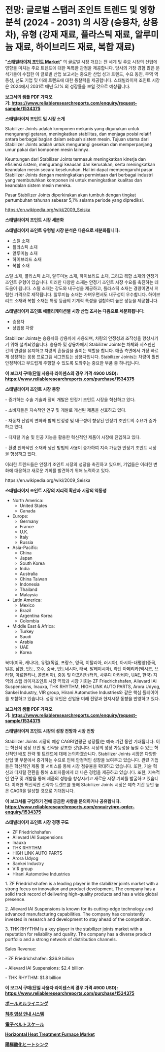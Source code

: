 <p><h1>전망: 글로벌 스탭러 조인트 트렌드 및 영향 분석 (2024 - 2031) 의 시장 (승용차, 상용차), 유형 (강재 재료, 플라스틱 재료, 알루미늄 재료, 하이브리드 재료, 복합 재료)</h1></p><p>"<strong><a href="https://www.reliableresearchreports.com/stabilizer-joints-r1534375">스태빌라이저 조인트 Market</a></strong>" 의 글로벌 시장 개요는 전 세계 및 주요 시장의 산업에 영향을 미치는 주요 트렌드에 대한 독특한 관점을 제공합니다. 당사의 가장 경험 많은 분석가들이 수집한 이 글로벌 산업 보고서는 중요한 산업 성과 트렌드, 수요 동인, 무역 역동성, 선도 기업 및 미래 트렌드에 대한 통찰력을 제공합니다. 스태빌라이저 조인트 시장은 2024에서 2031로 매년 5.1% 의 성장률을 보일 것으로 예상됩니다.</p>
<p><strong>보고서의 샘플 PDF 가져오기:&nbsp;<a href="https://www.reliableresearchreports.com/enquiry/request-sample/1534375">https://www.reliableresearchreports.com/enquiry/request-sample/1534375</a></strong></p>
<p><strong>스태빌라이저 조인트 및 시장 소개</strong></p>
<p><p>Stabilizer Joints adalah komponen mekanis yang digunakan untuk mengurangi getaran, meningkatkan stabilitas, dan menjaga posisi relatif antara berbagai bagian dalam sebuah sistem mesin. Tujuan utama dari Stabilizer Joints adalah untuk mengurangi gesekan dan memperpanjang umur pakai dari komponen mesin lainnya.</p><p>Keuntungan dari Stabilizer Joints termasuk meningkatkan kinerja dan efisiensi sistem, mengurangi keausan dan kerusakan, serta meningkatkan keandalan mesin secara keseluruhan. Hal ini dapat mempengaruhi pasar Stabilizer Joints dengan meningkatkan permintaan dari berbagai industri yang membutuhkan komponen ini untuk meningkatkan kualitas dan keandalan sistem mesin mereka.</p><p>Pasar Stabilizer Joints diperkirakan akan tumbuh dengan tingkat pertumbuhan tahunan sebesar 5,1% selama periode yang diprediksi.</p></p>
<p><a href="https://en.wikipedia.org/wiki/2009_Seiska">https://en.wikipedia.org/wiki/2009_Seiska</a></p>
<p><strong>스태빌라이저 조인트 시장 세분화</strong></p>
<p><strong>스태빌라이저 조인트 유형별 시장 분석은 다음으로 세분화됩니다:</strong></p>
<p><ul><li>스틸 소재</li><li>플라스틱 소재</li><li>알루미늄 소재</li><li>하이브리드 소재</li><li>복합 소재</li></ul></p>
<p><p>스틸 소재, 플라스틱 소재, 알루미늄 소재, 하이브리드 소재, 그리고 복합 소재의 안정기 조인트 유형이 있습니다. 이러한 다양한 소재는 안정기 조인트 시장 수요를 촉진하는 데 도움이 됩니다. 스틸 소재는 강도와 내구성을 제공하고, 플라스틱 소재는 경량이면서 저렴한 가격으로 제작됩니다. 알루미늄 소재는 가벼우면서도 내구성이 우수합니다. 하이브리드 소재와 복합 소재는 특정 등급의 기계적 특성을 결합하여 높은 성능을 제공합니다.</p></p>
<p><strong>스태빌라이저 조인트 애플리케이션별 시장 산업 조사는 다음으로 세분화됩니다:</strong></p>
<p><ul><li>승용차</li><li>상업용 차량</li></ul></p>
<p><p>Stabilizer Joints는 승용차와 상용차에 사용되며, 차량의 안정성과 조작성을 향상시키기 위해 설계되었습니다. 승용차 및 상용차에서 Stabilizer Joints는 차체와 서스펜션 간의 연결을 유지하고 차량의 흔들림을 줄이는 역할을 합니다. 매출 측면에서 가장 빠르게 성장하는 응용 프로그램 세그먼트는 상용차입니다. Stabilizer Joints는 차량이 훨씬 안정적이고 부드럽게 주행할 수 있도록 도와주는 중요한 부품 중 하나입니다.</p></p>
<p><strong>이 보고서 구매(단일 사용자 라이센스의 경우 가격 4900 USD): <a href="https://www.reliableresearchreports.com/purchase/1534375">https://www.reliableresearchreports.com/purchase/1534375</a></strong></p>
<p><strong>스태빌라이저 조인트 시장 동향</strong></p>
<p><p>- 증가하는 수술 기술과 장비 개발은 안정기 조인트 시장을 혁신하고 있다.</p><p>- 소비자들은 지속적인 연구 및 개발로 개선된 제품을 선호하고 있다.</p><p>- 자동차 산업의 변화와 함께 안정성 및 내구성이 향상된 안정기 조인트의 수요가 증가하고 있다.</p><p>- 디지털 기술 및 인공 지능을 활용한 혁신적인 제품이 시장에 진입하고 있다.</p><p>- 환경 친화적인 소재와 생산 방법의 사용이 증가하여 지속 가능한 안정기 조인트 시장을 형성하고 있다.</p><p>이러한 트렌드들은 안정기 조인트 시장의 성장을 촉진하고 있으며, 기업들은 이러한 변화에 대응하고 새로운 기회를 발견하기 위해 노력하고 있다.</p></p>
<p>https://en.wikipedia.org/wiki/2009_Seiska</p>
<p><strong>스태빌라이저 조인트 시장의 지리적 확산과 시장의 역동성</strong></p>
<p><ul>
    <li>
        North America:
        <ul>
            <li>United States</li>
            <li>Canada</li>
        </ul>
    </li>
    <li>
        Europe:
        <ul>
            <li>Germany</li>
            <li>France</li>
            <li>U.K.</li>
            <li>Italy</li>
            <li>Russia</li>
        </ul>
    </li>
    <li>
        Asia-Pacific:
        <ul>
            <li>China</li>
            <li>Japan</li>
            <li>South Korea</li>
            <li>India</li>
            <li>Australia</li>
            <li>China Taiwan</li>
            <li>Indonesia</li>
            <li>Thailand</li>
            <li>Malaysia</li>
        </ul>
    </li>
    <li>
        Latin America:
        <ul>
            <li>Mexico</li>
            <li>Brazil</li>
            <li>Argentina Korea</li>
            <li>Colombia</li>
        </ul>
    </li>
    <li>
        Middle East & Africa:
        <ul>
            <li>Turkey</li>
            <li>Saudi</li>
            <li>Arabia</li>
            <li>UAE</li>
            <li>Korea</li>
        </ul>
    </li>
    </ul></p>
<p><p>북미(미국, 캐나다), 유럽(독일, 프랑스, 영국, 이탈리아, 러시아), 아시아-태평양(중국, 일본, 남한, 인도, 호주, 중국, 인도네시아, 태국, 말레이시아), 라틴 아메리카(멕시코, 브라질, 아르헨티나, 콜롬비아), 중동 및 아프리카(터키, 사우디 아라비아, UAE, 한국) 지역의 스탭 라이저조인트 시장 역학과 시장 기회는 ZF Friedrichshafen, Allevard IAl Suspensions, Inauxa, THK RHYTHM, HlGH LINK AUTO PARTS, Arora Udyog, Sankei Industry, VIR group, Hirani Automotive Industries와 같은 핵심 플레이어를 포함하고 있습니다. 성장 요인은 산업용 미래 전망과 현지시장 동향을 반영하고 있다.</p></p>
<p><strong>보고서의 샘플 PDF 가져오기:&nbsp;<a href="https://www.reliableresearchreports.com/enquiry/request-sample/1534375">https://www.reliableresearchreports.com/enquiry/request-sample/1534375</a></strong></p>
<p><strong>스태빌라이저 조인트 시장의 성장 전망과 시장 전망</strong></p>
<p><p>Stabilizer Joints 시장의 예상 CAGR(연평균 성장률)는 예측 기간 동안 기대됩니다. 이는 혁신적 성장 요인 및 전략을 강조한 것입니다. 시장의 성장 가능성을 높일 수 있는 혁신적인 배포 전략 및 트렌드에 대해 논의하겠습니다. Stabilizer Joints 시장은 다양한 산업 및 부문에서 증가하는 수요로 인해 안정적인 성장을 보여주고 있습니다. 관련 기업들은 혁신적인 제품 및 서비스를 통해 시장 점유율을 확대하고 있습니다. 또한, 기술 혁신과 디지털 전환을 통해 소비자들에게 더 나은 경험을 제공하고 있습니다. 또한, 지속적인 연구 및 개발을 통해 제품의 성능을 향상시키고 새로운 시장 기회를 발굴하고 있습니다. 이러한 혁신적인 전략과 트렌드를 통해 Stabilizer Joints 시장은 예측 기간 동안 높은 CAGR을 달성할 것으로 기대됩니다.</p></p>
<p><strong>이 보고서를 구입하기 전에 궁금한 사항을 문의하거나 공유합니다. <a href="https://www.reliableresearchreports.com/enquiry/pre-order-enquiry/1534375">https://www.reliableresearchreports.com/enquiry/pre-order-enquiry/1534375</a></strong></p>
<p><strong>스태빌라이저 조인트 시장 경쟁 구도</strong></p>
<p><ul><li>ZF Friedrichshafen</li><li>Allevard IAI Suspensions</li><li>Inauxa</li><li>THK RHYTHM</li><li>HlGH LINK AUTO PARTS</li><li>Arora Udyog</li><li>Sankei Industry</li><li>VIR group</li><li>Hirani Automotive Industries</li></ul></p>
<p><p>1. ZF Friedrichshafen is a leading player in the stabilizer joints market with a strong focus on innovation and product development. The company has a solid track record of delivering high-quality products and has a wide global presence.</p><p>2. Allevard IAI Suspensions is known for its cutting-edge technology and advanced manufacturing capabilities. The company has consistently invested in research and development to stay ahead of the competition.</p><p>3. THK RHYTHM is a key player in the stabilizer joints market with a reputation for reliability and quality. The company has a diverse product portfolio and a strong network of distribution channels.</p><p>Sales Revenue:</p><p>- ZF Friedrichshafen: $36.9 billion</p><p>- Allevard IAI Suspensions: $2.4 billion</p><p>- THK RHYTHM: $1.8 billion</p></p>
<p><strong>이 보고서 구매(단일 사용자 라이센스의 경우 가격 4900 USD): <a href="https://www.reliableresearchreports.com/purchase/1534375">https://www.reliableresearchreports.com/purchase/1534375</a></strong></p>
<p><strong><p><a href="https://github.com/zjkmgcs938405/Market-Research-Report-List-4/blob/main/186664976104.md">ボールミルライニング</a></p><p><a href="https://github.com/rcabello548/Market-Research-Report-List-3/blob/main/607375694693.md">척추 영상 안내 시스템</a></p><p><a href="https://github.com/roulaayoub-saad/Market-Research-Report-List-3/blob/main/367793176105.md">電子ベルトスケール</a></p><p><a href="https://medium.com/@paulmcglynn6456/strategic-insights-into-global-horizontal-heat-treatment-furnace-market-trends-2024-2031-c7f53ae45aa0">Horizontal Heat Treatment Furnace Market</a></p><p><a href="https://medium.com/@mares423/%E8%A3%BD%E5%93%81%E3%82%BF%E3%82%A4%E3%83%97-%E3%82%A2%E3%83%97%E3%83%AA%E3%82%B1%E3%83%BC%E3%82%B7%E3%83%A7%E3%83%B3-%E5%9C%B0%E5%9F%9F-%E4%BC%81%E6%A5%AD%E5%88%A5%E3%81%AE%E3%82%B0%E3%83%AD%E3%83%BC%E3%83%90%E3%83%AB%E3%82%A2%E3%83%8E%E3%83%80%E3%82%A4%E3%82%BA%E3%83%89%E3%83%92%E3%83%BC%E3%83%88%E3%82%B7%E3%83%B3%E3%82%AF%E5%B8%82%E5%A0%B4-%E6%A5%AD%E7%95%8C%E3%82%BB%E3%82%B0%E3%83%A1%E3%83%B3%E3%83%88%E3%81%AE%E5%B1%95%E6%9C%9B-%E5%B8%82%E5%A0%B4%E8%A9%95%E4%BE%A1-%E7%AB%B6%E4%BA%89%E3%82%B7%E3%83%8A%E3%83%AA%E3%82%AA-%E3%83%88%E3%83%AC%E3%83%B3%E3%83%89-%E3%81%8A%E3%82%88%E3%81%B3%E4%BA%88%E6%B8%AC-2024%E5%B9%B4-2031%E5%B9%B4-a7d697cf037b">陽極酸化ヒートシンク</a></p></strong></p>
<p></p>